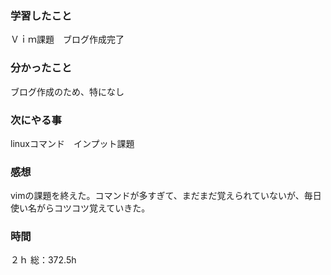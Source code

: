 ### 学習したこと
Ｖｉｍ課題　ブログ作成完了
### 分かったこと
ブログ作成のため、特になし
### 次にやる事
linuxコマンド　インプット課題
### 感想
vimの課題を終えた。コマンドが多すぎて、まだまだ覚えられていないが、毎日使い名がらコツコツ覚えていきた。
### 時間
２ｈ
総：372.5h
